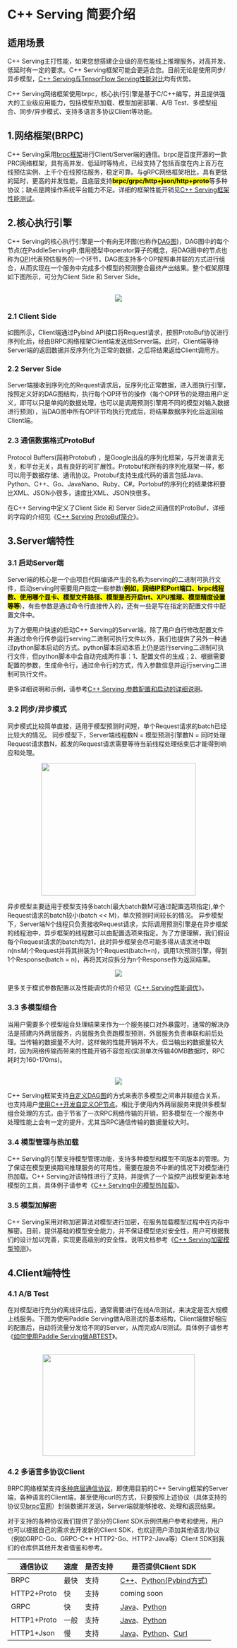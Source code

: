 # C++ Serving 简要介绍
## 适用场景
C++ Serving主打性能，如果您想搭建企业级的高性能线上推理服务，对高并发、低延时有一定的要求。C++ Serving框架可能会更适合您。目前无论是使用同步/异步模型，[C++ Serving与TensorFlow Serving性能对比](./Benchmark_CN.md)均有优势。

C++ Serving网络框架使用brpc，核心执行引擎是基于C/C++编写，并且提供强大的工业级应用能力，包括模型热加载、模型加密部署、A/B Test、多模型组合、同步/异步模式、支持多语言多协议Client等功能。

## 1.网络框架(BRPC)
C++ Serving采用[brpc框架](https://github.com/apache/incubator-brpc)进行Client/Server端的通信。brpc是百度开源的一款PRC网络框架，具有高并发、低延时等特点，已经支持了包括百度在内上百万在线预估实例、上千个在线预估服务，稳定可靠。与gRPC网络框架相比，具有更低的延时，更高的并发性能，且底层支持<mark>**brpc/grpc/http+json/http+proto**</mark>等多种协议；缺点是跨操作系统平台能力不足。详细的框架性能开销见[C++ Serving框架性能测试](./Frame_Performance_CN.md)。

## 2.核心执行引擎
C++ Serving的核心执行引擎是一个有向无环图(也称作[DAG图](./DAG_CN.md))，DAG图中的每个节点(在PaddleServing中,借用模型中operator算子的概念，将DAG图中的节点也称为[OP](./OP_CN.md))代表预估服务的一个环节，DAG图支持多个OP按照串并联的方式进行组合，从而实现在一个服务中完成多个模型的预测整合最终产出结果。整个框架原理如下图所示，可分为Client Side 和 Server Side。
<p align="center">
    <br>
<img src='../images/design_doc.png'">
    <br>
<p>

### 2.1 Client Side
如图所示，Client端通过Pybind API接口将Request请求，按照ProtoBuf协议进行序列化后，经由BRPC网络框架Client端发送给Server端。此时，Client端等待Server端的返回数据并反序列化为正常的数据，之后将结果返给Client调用方。

### 2.2 Server Side
Server端接收到序列化的Request请求后，反序列化正常数据，进入图执行引擎，按照定义好的DAG图结构，执行每个OP环节的操作（每个OP环节的处理由用户定义，即可以只是单纯的数据处理，也可以是调用预测引擎用不同的模型对输入数据进行预测），当DAG图中所有OP环节均执行完成后，将结果数据序列化后返回给Client端。

### 2.3 通信数据格式ProtoBuf
Protocol Buffers(简称Protobuf) ，是Google出品的序列化框架，与开发语言无关，和平台无关，具有良好的可扩展性。Protobuf和所有的序列化框架一样，都可以用于数据存储、通讯协议。Protobuf支持生成代码的语言包括Java、Python、C++、Go、JavaNano、Ruby、C#。Portobuf的序列化的结果体积要比XML、JSON小很多，速度比XML、JSON快很多。

在C++ Serving中定义了Client Side 和 Server Side之间通信的ProtoBuf，详细的字段的介绍见《[C++ Serving ProtoBuf简介](./Inference_Protocols_CN.md)》。

## 3.Server端特性
### 3.1 启动Server端
Server端的核心是一个由项目代码编译产生的名称为serving的二进制可执行文件，启动serving时需要用户指定一些参数(<mark>**例如，网络IP和Port端口、brpc线程数、使用哪个显卡、模型文件路径、模型是否开启trt、XPU推理、模型精度设置等等**</mark>)，有些参数是通过命令行直接传入的，还有一些是写在指定的配置文件中配置文件中。

为了方便用户快速的启动C++ Serving的Server端，除了用户自行修改配置文件并通过命令行传参运行serving二进制可执行文件以外，我们也提供了另外一种通过python脚本启动的方式。python脚本启动本质上仍是运行serving二进制可执行文件，但python脚本中会自动完成两件事：1、配置文件的生成；2、根据需要配置的参数，生成命令行，通过命令行的方式，传入参数信息并运行serving二进制可执行文件。

更多详细说明和示例，请参考[C++ Serving 参数配置和启动的详细说明](../Serving_Configure_CN.md)。

### 3.2 同步/异步模式
同步模式比较简单直接，适用于模型预测时间短，单个Request请求的batch已经比较大的情况。
同步模型下，Server端线程数N = 模型预测引擎数N = 同时处理Request请求数N，超发的Request请求需要等待当前线程处理结束后才能得到响应和处理。
<p align="center">
<img src='../images/syn_mode.png' width = "350" height = "300">
<p>
异步模型主要适用于模型支持多batch(最大batch数M可通过配置选项指定),单个Request请求的batch较小(batch << M)，单次预测时间较长的情况。
异步模型下，Server端N个线程只负责接收Request请求，实际调用预测引擎是在异步框架的线程池中，异步框架的线程数可以由配置选项来指定。为了方便理解，我们假设每个Request请求的batch均为1，此时异步框架会尽可能多得从请求池中取n(n≤M)个Request并将其拼装为1个Request(batch=n)，调用1次预测引擎，得到1个Response(batch = n)，再将其对应拆分为n个Response作为返回结果。
<p align="center">
<img src='../images/asyn_mode.png'">
<p>

更多关于模式参数配置以及性能调优的介绍见《[C++ Serving性能调优](./Performance_Tuning_CN.md)》。

### 3.3 多模型组合
当用户需要多个模型组合处理结果来作为一个服务接口对外暴露时，通常的解决办法是搭建内外两层服务，内层服务负责跑模型预测，外层服务负责串联和前后处理。当传输的数据量不大时，这样做的性能开销并不大，但当输出的数据量较大时，因为网络传输而带来的性能开销不容忽视(实测单次传输40MB数据时，RPC耗时为160-170ms)。

<p align="center">
    <br>
<img src='../images/multi_model.png'>
    <br>
<p>

C++ Serving框架支持[自定义DAG图](./Model_Ensemble_CN.md)的方式来表示多模型之间串并联组合关系，也支持用户[使用C++开发自定义OP节点](./OP_CN.md)。相比于使用内外两层服务来提供多模型组合处理的方式，由于节省了一次RPC网络传输的开销，把多模型在一个服务中处理性能上会有一定的提升，尤其当RPC通信传输的数据量较大时。

### 3.4 模型管理与热加载
C++ Serving的引擎支持模型管理功能，支持多种模型和模型不同版本的管理。为了保证在模型更换期间推理服务的可用性，需要在服务不中断的情况下对模型进行热加载。C++ Serving对该特性进行了支持，并提供了一个监控产出模型更新本地模型的工具，具体例子请参考《[C++ Serving中的模型热加载](./Hot_Loading_CN.md)》。

### 3.5 模型加解密
C++ Serving采用对称加密算法对模型进行加密，在服务加载模型过程中在内存中解密。目前，提供基础的模型安全能力，并不保证模型绝对安全性，用户可根据我们的设计加以完善，实现更高级别的安全性。说明文档参考《[C++ Serving加密模型预测](./Encryption_CN.md)》。

## 4.Client端特性
### 4.1 A/B Test
在对模型进行充分的离线评估后，通常需要进行在线A/B测试，来决定是否大规模上线服务。下图为使用Paddle Serving做A/B测试的基本结构，Client端做好相应的配置后，自动将流量分发给不同的Server，从而完成A/B测试。具体例子请参考《[如何使用Paddle Serving做ABTEST](./ABTest_CN.md)》。

<p align="center">
    <br>
<img src='../images/abtest.png' width = "345" height = "230">
    <br>
<p>

### 4.2 多语言多协议Client
BRPC网络框架支持[多种底层通信协议](#1.网络框架(BRPC))，即使用目前的C++ Serving框架的Server端，各种语言的Client端，甚至使用curl的方式，只要按照上述协议（具体支持的协议见[brpc官网](https://github.com/apache/incubator-brpc)）封装数据并发送，Server端就能够接收、处理和返回结果。

对于支持的各种协议我们提供了部分的Client SDK示例供用户参考和使用，用户也可以根据自己的需求去开发新的Client SDK，也欢迎用户添加其他语言/协议（例如GRPC-Go、GRPC-C++ HTTP2-Go、HTTP2-Java等）Client SDK到我们的仓库供其他开发者借鉴和参考。

| 通信协议     | 速度 | 是否支持 | 是否提供Client SDK |
|-------------|-----|---------|-------------------|
| BRPC        | 最快 | 支持     | [C++](../../core/general-client/README_CN.md)、[Python(Pybind方式)](../../examples/C++/fit_a_line/README_CN.md)  |
| HTTP2+Proto | 快   | 支持     | coming soon           |
| GRPC        | 快   | 支持     | [Java](../../java/README_CN.md)、[Python](../../examples/C++/fit_a_line/README_CN.md)  |
| HTTP1+Proto | 一般  | 支持     | [Java](../../java/README_CN.md)、[Python](../../examples/C++/fit_a_line/README_CN.md)  |
| HTTP1+Json  | 慢   | 支持     | [Java](../../java/README_CN.md)、[Python](../../examples/C++/fit_a_line/README_CN.md)、[Curl](Http_Service_CN.md)  |
